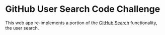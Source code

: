 # GitHub User Search Code Challenge

This web app re-implements a portion of the [GitHub Search](https://github.com/search) functionality, the user search.
